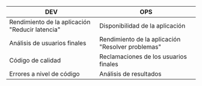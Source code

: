 |DEV          |  OPS         | 
|-------------|--------------|
|Rendimiento de la aplicación "Reducir latencia"| Disponibilidad de la aplicación|
|Análisis de usuarios finales| Rendimiento de la aplicación "Resolver problemas"|
|Código de calidad| Reclamaciones de los usuarios finales|
|Errores a nivel de código| Análisis de resultados|
